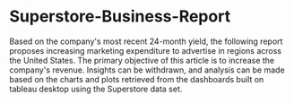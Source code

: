 # Superstore-Business-Report

Based on the company's most recent 24-month yield, the following report proposes increasing marketing expenditure to advertise in regions across the United States. The primary objective of this article is to increase the company's revenue. Insights can be withdrawn, and analysis can be made based on the charts and plots retrieved from the dashboards built on tableau desktop using the Superstore data set.
